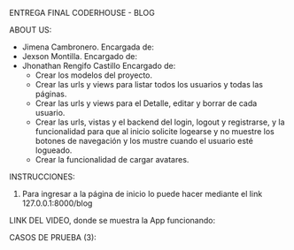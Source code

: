 ENTREGA FINAL CODERHOUSE - BLOG

ABOUT US:
- Jimena Cambronero.
    Encargada de: 
- Jexson Montilla.
    Encargado de: 
- Jhonathan Rengifo Castillo
    Encargado de:
    - Crear los modelos del proyecto.
    - Crear las urls y views para listar todos los usuarios y todas las páginas.
    - Crear las urls y views para el Detalle, editar y borrar de cada usuario.
    - Crear las urls, vistas y el backend del login, logout y registrarse, y la funcionalidad para que al inicio solicite logearse y no muestre los botones de navegación y los mustre cuando el usuario esté logueado.
    - Crear la funcionalidad de cargar avatares.

INSTRUCCIONES:
1. Para ingresar a la página de inicio lo puede hacer mediante el link 127.0.0.1:8000/blog

LINK DEL VIDEO, donde se muestra la App funcionando:

CASOS DE PRUEBA (3):
